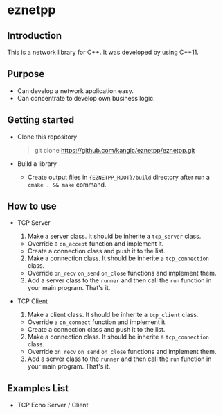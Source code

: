 # eznetpp

## Introduction

This is a network library for C++. It was developed by using C++11.


## Purpose

* Can develop a network application easy.
* Can concentrate to develop own business logic.


## Getting started

* Clone this repository
  > git clone https://github.com/kangic/eznetpp/eznetpp.git

* Build a library
  * Create output files in `{EZNETPP_ROOT}/build` directory after run a `cmake . && make` command.
  

## How to use

* TCP Server
  1. Make a server class. It should be inherite a `tcp_server` class.
    - Override a `on_accept` function and implement it.
	- Create a connection class and push it to the list.
  2. Make a connection class. It should be inherite a `tcp_connection` class.
    - Override `on_recv` `on_send` `on_close` functions and implement them.
  3. Add a server class to the `runner` and then call the `run` function in your main program. That's it.
  
* TCP Client
  1. Make a client class. It should be inherite a `tcp_client` class.
    - Override a `on_connect` function and implement it.
	- Create a connection class and push it to the list.
  2. Make a connection class. It should be inherite a `tcp_connection` class.
    - Override `on_recv` `on_send` `on_close` functions and implement them.
  3. Add a server class to the `runner` and then call the `run` function in your main program. That's it.


## Examples List

* TCP Echo Server / Client
